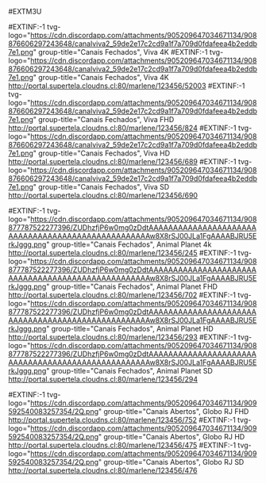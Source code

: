 #EXTM3U

#EXTINF:-1 tvg-logo="https://cdn.discordapp.com/attachments/905209647034671134/908876606297243648/canalviva2_59de2e17c2cd9a1f7a709d0fdafeea4b2eddb7e1.png" group-title="Canais Fechados", Viva 4K
#EXTINF:-1 tvg-logo="https://cdn.discordapp.com/attachments/905209647034671134/908876606297243648/canalviva2_59de2e17c2cd9a1f7a709d0fdafeea4b2eddb7e1.png" group-title="Canais Fechados", Viva 4K
http://portal.supertela.cloudns.cl:80/marlene/123456/52003
#EXTINF:-1 tvg-logo="https://cdn.discordapp.com/attachments/905209647034671134/908876606297243648/canalviva2_59de2e17c2cd9a1f7a709d0fdafeea4b2eddb7e1.png" group-title="Canais Fechados", Viva FHD
http://portal.supertela.cloudns.cl:80/marlene/123456/824
#EXTINF:-1 tvg-logo="https://cdn.discordapp.com/attachments/905209647034671134/908876606297243648/canalviva2_59de2e17c2cd9a1f7a709d0fdafeea4b2eddb7e1.png" group-title="Canais Fechados", Viva HD
http://portal.supertela.cloudns.cl:80/marlene/123456/689
#EXTINF:-1 tvg-logo="https://cdn.discordapp.com/attachments/905209647034671134/908876606297243648/canalviva2_59de2e17c2cd9a1f7a709d0fdafeea4b2eddb7e1.png" group-title="Canais Fechados", Viva SD
http://portal.supertela.cloudns.cl:80/marlene/123456/690


#EXTINF:-1 tvg-logo="https://cdn.discordapp.com/attachments/905209647034671134/908877787522277396/ZUDhzfjP6w0mg0zDdtAAAAAAAAAAAAAAAAAAAAAAAAAAAAAAAAAAAAAAAAAAAAAAAAAAAw8X8rSJ00JLa1FgAAAABJRU5ErkJggg.png" group-title="Canais Fechados", Animal Planet 4k
http://portal.supertela.cloudns.cl:80/marlene/123456/245
#EXTINF:-1 tvg-logo="https://cdn.discordapp.com/attachments/905209647034671134/908877787522277396/ZUDhzfjP6w0mg0zDdtAAAAAAAAAAAAAAAAAAAAAAAAAAAAAAAAAAAAAAAAAAAAAAAAAAAw8X8rSJ00JLa1FgAAAABJRU5ErkJggg.png" group-title="Canais Fechados", Animal Planet FHD
http://portal.supertela.cloudns.cl:80/marlene/123456/702
#EXTINF:-1 tvg-logo="https://cdn.discordapp.com/attachments/905209647034671134/908877787522277396/ZUDhzfjP6w0mg0zDdtAAAAAAAAAAAAAAAAAAAAAAAAAAAAAAAAAAAAAAAAAAAAAAAAAAAw8X8rSJ00JLa1FgAAAABJRU5ErkJggg.png" group-title="Canais Fechados", Animal Planet HD
http://portal.supertela.cloudns.cl:80/marlene/123456/293
#EXTINF:-1 tvg-logo="https://cdn.discordapp.com/attachments/905209647034671134/908877787522277396/ZUDhzfjP6w0mg0zDdtAAAAAAAAAAAAAAAAAAAAAAAAAAAAAAAAAAAAAAAAAAAAAAAAAAAw8X8rSJ00JLa1FgAAAABJRU5ErkJggg.png" group-title="Canais Fechados", Animal Planet SD
http://portal.supertela.cloudns.cl:80/marlene/123456/294


#EXTINF:-1 tvg-logo="https://cdn.discordapp.com/attachments/905209647034671134/909592540083257354/2Q.png" group-title="Canais Abertos", Globo RJ FHD
http://portal.supertela.cloudns.cl:80/marlene/123456/752
#EXTINF:-1 tvg-logo="https://cdn.discordapp.com/attachments/905209647034671134/909592540083257354/2Q.png" group-title="Canais Abertos", Globo RJ HD
http://portal.supertela.cloudns.cl:80/marlene/123456/475
#EXTINF:-1 tvg-logo="https://cdn.discordapp.com/attachments/905209647034671134/909592540083257354/2Q.png" group-title="Canais Abertos", Globo RJ SD
http://portal.supertela.cloudns.cl:80/marlene/123456/476
